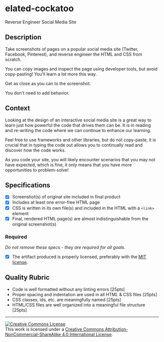 # elated-cockatoo
Reverse Engineer Social Media Site


## Description

Take screenshots of pages on a popular social media site (Twitter, Facebook, Pinterest), and reverse engineer the HTML and CSS from scratch.

You can copy images and inspect the page using developer tools, but avoid copy-pasting! You'll learn a lot more this way.

Get as close as you can to the screenshot.

You don't need to add behavior.
## Context

Looking at the design of an interactive social media site is a great way to learn just how powerful the code that drives them can be. It is in reading and re-writing the code where we can continue to enhance our learning. 

Feel free to use frameworks and other libraries, but do not copy-paste, it is crucial that in typing the code out allows you to continually read and discover how the code works. 

As you code your site, you will likely encounter scenarios that you may not have expected, which is fine, it only means that you have more opportunities to problem-solve!
## Specifications
- [x] Screenshot(s) of original site included in final product
- [x] Includes at least one error-free HTML page
- [x] CSS is written in its own file(s) and included in the HTML with a `<link>` element
- [x] Final, rendered HTML page(s) are almost indistinguishable from the original screenshot(s)
### Required

_Do not remove these specs - they are required for all goals_.
- [x] The artifact produced is properly licensed, preferably with the [MIT license](https://opensource.org/licenses/MIT).
## Quality Rubric
- Code is well formatted without any linting errors [25pts]
- Proper spacing and indentation are used in all HTML & CSS files [25pts]
- CSS classes, ids, etc. are meaningfully named [25pts]
- HTML/CSS files are well organized into a meaningful file structure [25pts]

---

<!-- LICENSE -->

<a rel="license" href="http://creativecommons.org/licenses/by-nc-sa/4.0/"><img alt="Creative Commons License" style="border-width:0" src="https://i.creativecommons.org/l/by-nc-sa/4.0/80x15.png" /></a>
<br />This work is licensed under a <a rel="license" href="http://creativecommons.org/licenses/by-nc-sa/4.0/">Creative Commons Attribution-NonCommercial-ShareAlike 4.0 International License</a>.
